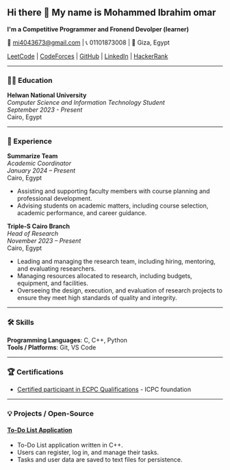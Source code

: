 ## Hi there 👋 My name is Mohammed Ibrahim omar

**I'm a Competitive Programmer and Fronend Devolper (learner)**

📧 mi4043673@gmail.com | 📞 01101873008 | 📍 Giza, Egypt

[LeetCode](https://leetcode.com/u/midoriya_2_0/) | [CodeForces](https://codeforces.com/profile/midoriya_2_0) | [GitHub](https://github.com/midoriya-2-0) | [LinkedIn](https://www.linkedin.com/in/mohammediibra7im1/) | [HackerRank](https://www.hackerrank.com/profile/midoriya_2_0)

---

### 👨‍🎓 Education

**Helwan National University**  
*Computer Science and Information Technology Student*  
*September 2023 - Present*  
Cairo, Egypt

---

### 💼 Experience

**Summarize Team**  
*Academic Coordinator*  
*January 2024 – Present*  
Cairo, Egypt
- Assisting and supporting faculty members with course planning and professional development.
- Advising students on academic matters, including course selection, academic performance, and career guidance.

**Triple-S Cairo Branch**  
*Head of Research*  
*November 2023 – Present*  
Cairo, Egypt
- Leading and managing the research team, including hiring, mentoring, and evaluating researchers.
- Managing resources allocated to research, including budgets, equipment, and facilities.
- Overseeing the design, execution, and evaluation of research projects to ensure they meet high standards of quality and integrity.

---

### 🛠 Skills

**Programming Languages**: C, C++, Python  
**Tools / Platforms**: Git, VS Code

---

### 🏆 Certifications

- [Certified participant in ECPC Qualifications](https://drive.google.com/file/d/1MX7iiiSClmEq-iQAWTjPrCeV2RBlYwB2/view?usp=sharing) - ICPC foundation

---

### 💡 Projects / Open-Source

#### [To-Do List Application](https://github.com/midoriya-2-0/CodeAlpha_To_do_list_application)
- To-Do List application written in C++.
- Users can register, log in, and manage their tasks.
- Tasks and user data are saved to text files for persistence.

